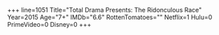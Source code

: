 +++
line=1051
Title="Total Drama Presents: The Ridonculous Race"
Year=2015
Age="7+"
IMDb="6.6"
RottenTomatoes=""
Netflix=1
Hulu=0
PrimeVideo=0
Disney=0
+++

